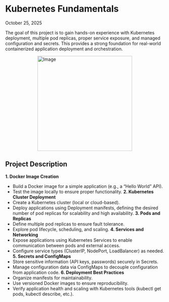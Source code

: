 # Kubernetes Fundamentals
October 25, 2025

The goal of this project is to gain hands-on experience with Kubernetes deployment, multiple pod replicas, proper service exposure, and managed configuration and secrets. This provides a strong foundation for real-world containerized application deployment and orchestration.

<img src="https://github.com/user-attachments/assets/c3c79d41-eb6b-43b7-a9e2-5dc70122548f" width="300" height="300" style="display: block; margin: 0 auto;" alt="Image" />

## Project Description

**1. Docker Image Creation**
- Build a Docker image for a simple application (e.g., a “Hello World” API).
- Test the image locally to ensure proper functionality.
**2. Kubernetes Cluster Deployment**
- Create a Kubernetes cluster (local or cloud-based).
- Deploy applications using Deployment manifests, defining the desired number of pod replicas for scalability and high availability.
**3. Pods and Replicas**
- Define multiple pod replicas to ensure fault tolerance.
- Explore pod lifecycle, scheduling, and scaling.
**4. Services and Networking**
- Expose applications using Kubernetes Services to enable communication between pods and external access.
- Configure service types (ClusterIP, NodePort, LoadBalancer) as needed.
**5. Secrets and ConfigMaps**
- Store sensitive information (API keys, passwords) securely in Secrets.
- Manage configuration data via ConfigMaps to decouple configuration from application code.
**6. Deployment Best Practices**
- Organize manifests for maintainability.
- Use versioned Docker images to ensure reproducibility.
- Verify application health and scaling with Kubernetes tools (kubectl get pods, kubectl describe, etc.).
